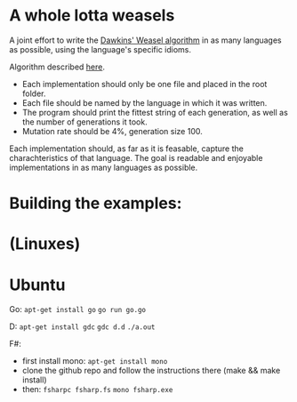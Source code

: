 A whole lotta weasels
======

A joint effort to write the [Dawkins' Weasel algorithm][wikipedia] in as many languages as possible, using the language's specific idioms.

Algorithm described [here][algorithm].

+ Each implementation should only be one file and placed in the root folder.
+ Each file should be named by the language in which it was written.
+ The program should print the fittest string of each generation, as well as the number of generations it took.
+ Mutation rate should be 4%, generation size 100.


Each implementation should, as far as it is feasable, capture the charachteristics of that language. The goal is readable and enjoyable implementations in as many languages as possible.

[wikipedia]: http://en.wikipedia.org/wiki/Weasel_program
[algorithm]: http://rationalwiki.org/wiki/Dawkins_weasel

Building the examples:
====
(Linuxes)
===
Ubuntu
==
Go:
    `apt-get install go`
    `go run go.go`

D:
    `apt-get install gdc`
    `gdc d.d`
    `./a.out`

F#:
- first install mono:
    `apt-get install mono`
- clone the github repo and follow the instructions there (make && make install)
- then:
    `fsharpc fsharp.fs`
    `mono fsharp.exe`
